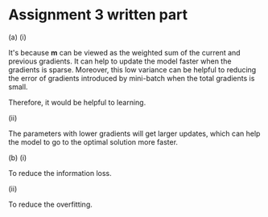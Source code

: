 # Assignment 3 written part

(a) (i)

It's because $\boldsymbol{m}$ can be viewed as the weighted sum of the current and previous gradients. It can help to update the model faster when the gradients is sparse. Moreover, this low variance can be helpful to reducing the error of gradients introduced by mini-batch when the total gradients is small. 

Therefore, it would be helpful to learning.

(ii)

The parameters with lower gradients will get larger updates, which can help the model to go to the optimal solution more faster.

(b) (i)

To reduce the information loss.

(ii)

To reduce the overfitting.



